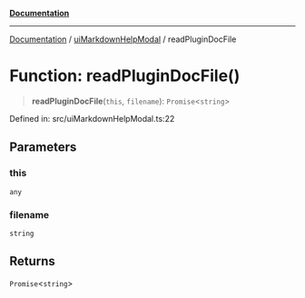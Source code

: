 [**Documentation**](../../README.md)

***

[Documentation](../../README.md) / [uiMarkdownHelpModal](../README.md) / readPluginDocFile

# Function: readPluginDocFile()

> **readPluginDocFile**(`this`, `filename`): `Promise`\<`string`\>

Defined in: src/uiMarkdownHelpModal.ts:22

## Parameters

### this

`any`

### filename

`string`

## Returns

`Promise`\<`string`\>
